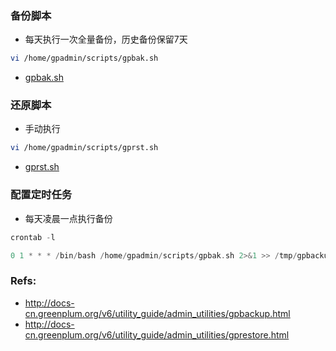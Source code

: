 

### 备份脚本
- 每天执行一次全量备份，历史备份保留7天

```bash
vi /home/gpadmin/scripts/gpbak.sh
```
- [gpbak.sh](gpbak.sh)

### 还原脚本
- 手动执行
```bash
vi /home/gpadmin/scripts/gprst.sh
```
- [gprst.sh](gprst.sh)

### 配置定时任务
- 每天凌晨一点执行备份
```c
crontab -l

0 1 * * * /bin/bash /home/gpadmin/scripts/gpbak.sh 2>&1 >> /tmp/gpbackup.log
```

### Refs:
- http://docs-cn.greenplum.org/v6/utility_guide/admin_utilities/gpbackup.html
- http://docs-cn.greenplum.org/v6/utility_guide/admin_utilities/gprestore.html
